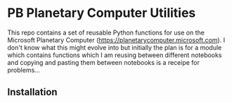 # PB Planetary Computer Utilities 

This repo contains a set of reusable Python functions for use on the Microsoft Planetary Computer (https://planetarycomputer.microsoft.com). I don't know what this might evolve into but initially the plan is for a module which contains functions which I am reusing between different notebooks and copying and pasting them between notebooks is a receipe for problems...

## Installation



